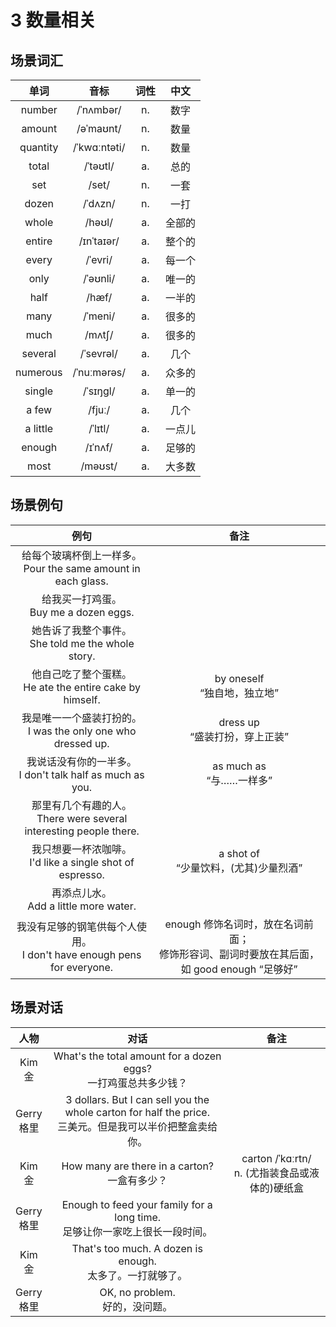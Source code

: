# 3 数量相关

## 场景词汇

|   单词   |     音标     | 词性 |  中文  |
| :------: | :----------: | :--: | :----: |
|  number  |  /ˈnʌmbər/   |  n.  |  数字  |
|  amount  |  /əˈmaʊnt/   |  n.  |  数量  |
| quantity | /ˈkwɑːntəti/ |  n.  |  数量  |
|  total   |   /ˈtəʊtl/   |  a.  |  总的  |
|   set    |    /set/     |  n.  |  一套  |
|  dozen   |   /ˈdʌzn/    |  n.  |  一打  |
|  whole   |    /həʊl/    |  a.  | 全部的 |
|  entire  |  /ɪnˈtaɪər/  |  a.  | 整个的 |
|  every   |   /ˈevri/    |  a.  | 每一个 |
|   only   |   /ˈəʊnli/   |  a.  | 唯一的 |
|   half   |    /hæf/     |  a.  | 一半的 |
|   many   |   /ˈmeni/    |  a.  | 很多的 |
|   much   |    /mʌtʃ/    |  a.  | 很多的 |
| several  |  /ˈsevrəl/   |  a.  |  几个  |
| numerous | /ˈnuːmərəs/  |  a.  | 众多的 |
|  single  |   /ˈsɪŋɡl/   |  a.  | 单一的 |
|  a few   |    /fjuː/    |  a.  |  几个  |
| a little |   /ˈlɪtl/    |  a.  | 一点儿 |
|  enough  |   /ɪˈnʌf/    |  a.  | 足够的 |
|   most   |   /məʊst/    |  a.  | 大多数 |

## 场景例句

|                             例句                             |                             备注                             |
| :----------------------------------------------------------: | :----------------------------------------------------------: |
| 给每个玻璃杯倒上一样多。<br />Pour the same amount in each glass. |                                                              |
|          给我买一打鸡蛋。<br />Buy me a dozen eggs.          |                                                              |
|    她告诉了我整个事件。<br />She told me the whole story.    |                                                              |
| 他自己吃了整个蛋糕。<br />He ate the entire cake by himself. |               by oneself<br />“独自地，独立地”               |
| 我是唯一一个盛装打扮的。<br />I was the only one who dressed up. |              dress up<br />“盛装打扮，穿上正装”              |
| 我说话没有你的一半多。<br />I don't talk half as much as you. |                 as much as<br />“与……一样多”                 |
| 那里有几个有趣的人。<br />There were several interesting people there. |                                                              |
| 我只想要一杯浓咖啡。<br />I'd like a single shot of espresso. |          a shot of <br />“少量饮料，(尤其)少量烈酒”          |
|          再添点儿水。<br />Add a little more water.          |                                                              |
| 我没有足够的钢笔供每个人使用。<br />I don't have enough pens for everyone. | enough 修饰名词时，放在名词前面；<br />修饰形容词、副词时要放在其后面，如 good enough “足够好” |

## 场景对话

|      人物       |                             对话                             |                        备注                         |
| :-------------: | :----------------------------------------------------------: | :-------------------------------------------------: |
|   Kim<br />金   | What's the total amount for a dozen eggs?<br />一打鸡蛋总共多少钱？ |                                                     |
| Gerry<br />格里 | 3 dollars. But I can sell you the whole carton for half the price.<br />三美元。但是我可以半价把整盒卖给你。 |                                                     |
|   Kim<br />金   |      How many are there in a carton?<br />一盒有多少？       | carton /ˈkɑːrtn/<br />n. (尤指装食品或液体的)硬纸盒 |
| Gerry<br />格里 | Enough to feed your family for a long time.<br />足够让你一家吃上很长一段时间。 |                                                     |
|   Kim<br />金   | That's too much. A dozen is enough.<br />太多了。一打就够了。 |                                                     |
| Gerry<br />格里 |             OK, no problem.<br />好的，没问题。              |                                                     |